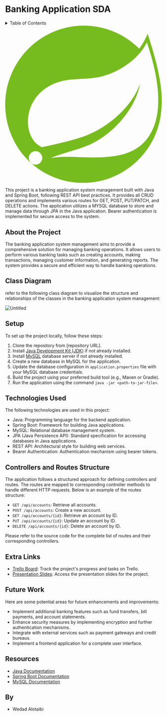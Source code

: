 # Banking Application SDA

<a name="readme-top"></a>

<!-- TABLE OF CONTENTS -->
<details>
  <summary>Table of Contents</summary>
  <ol>
    <li>
      <a href="#about-the-project">About The Project</a>
      <ul>
        <li><a href="#class-diagram">Class Diagram</a>
        <ul>
        <li><a href="#technologies-used">Technology Used</a></li>
      </ul>
</li>
      </ul>
    </li>
    <li>
      <a href="#getting-started">Getting Started</a>
      <ul>
        <li><a href="#how-to-use">How to Use</a></li>
      </ul>
    </li>
    <li><a href="#roadmap">Roadmap</a></li>
    <li><a href="#contributors">Contributors</a></li>
  </ol>
</details>


<svg id="Layer_1" xmlns="http://www.w3.org/2000/svg" viewBox="0 0 767.8 768" width="2499" height="2500">
    <style>.st0{fill:#77bc1f}</style>
    <path class="st0"
          d="M698.3 40c-10.8 25.8-24.5 50.3-41 72.8C585.1 40.6 487.1 0 385 0 173.8 0 0 174 0 385.5 0 491 43.2 592 119.6 664.8l14.2 12.6c69.4 58.5 157.3 90.7 248 90.7 200.8 0 369.6-157.4 383.9-358 10.5-98.2-18.3-222.4-67.4-370.1zm-524 627c-6.2 7.7-15.7 12.2-25.6 12.2-18.1 0-32.9-14.9-32.9-33s14.9-33 32.9-33c7.5 0 14.9 2.6 20.7 7.4 14.1 11.4 16.3 32.3 4.9 46.4zm522.4-115.4c-95 126.7-297.9 84-428 90.1 0 0-23.1 1.4-46.3 5.2 0 0 8.7-3.7 20-8 91.3-31.8 134.5-38 190-66.5 104.5-53.2 207.8-169.6 229.3-290.7C621.9 398.2 501.3 498.3 391.4 539c-75.3 27.8-211.3 54.8-211.3 54.8l-5.5-2.9C82 545.8 79.2 345.1 247.5 280.3c73.7-28.4 144.2-12.8 223.8-31.8 85-20.2 183.3-84 223.3-167.2 44.8 133.1 98.7 341.5 2.1 470.3z"/>
</svg>


This project is a banking application system management built with Java and Spring Boot, following REST API best practices. It provides all CRUD operations and implements various routes for GET, POST, PUT/PATCH, and DELETE actions. The application utilizes a MYSQL database to store and manage data through JPA in the Java application. Bearer authentication is implemented for secure access to the system.


## About the Project
The banking application system management aims to provide a comprehensive solution for managing banking operations. It allows users to perform various banking tasks such as creating accounts, making transactions, managing customer information, and generating reports. The system provides a secure and efficient way to handle banking operations.

<!-- CLASS DIAGRAM -->
## Class Diagram
refer to the following class diagram to visualize the structure and relationships of the classes in the banking application system management:


![Untitled](https://github.com/w88d/BankingApp-project1-SDA/assets/140564404/750d5975-4045-4d47-9626-ec78fbf6c717)



<!-- SETUP -->
## Setup
To set up the project locally, follow these steps:

1. Clone the repository from [repository URL].
2. Install [Java Development Kit (JDK)](https://www.oracle.com/java/technologies/javase-jdk11-downloads.html) if not already installed.
3. Install [MySQL](https://www.mysql.com/downloads/) database server if not already installed.
4. Create a new database in MySQL for the application.
5. Update the database configuration in `application.properties` file with your MySQL database credentials.
6. Build the project using your preferred build tool (e.g., Maven or Gradle).
7. Run the application using the command `java -jar <path-to-jar-file>`.

<!-- TECHNOLOGIES USED -->
## Technologies Used
The following technologies are used in this project:

- Java: Programming language for the backend application.
- Spring Boot: Framework for building Java applications.
- MySQL: Relational database management system.
- JPA (Java Persistence API): Standard specification for accessing databases in Java applications.
- REST API: Architectural style for building web services.
- Bearer Authentication: Authentication mechanism using bearer tokens.

<!-- CONTROLLER -->
## Controllers and Routes Structure
The application follows a structured approach for defining controllers and routes. The routes are mapped to corresponding controller methods to handle different HTTP requests. Below is an example of the routes structure:

- `GET /api/accounts`: Retrieve all accounts.
- `POST /api/accounts`: Create a new account.
- `GET /api/accounts/{id}`: Retrieve an account by ID.
- `PUT /api/accounts/{id}`: Update an account by ID.
- `DELETE /api/accounts/{id}`: Delete an account by ID.

Please refer to the source code for the complete list of routes and their corresponding controllers.

<!-- EXTRA LINKS -->
## Extra Links
- [Trello Board](https://trello.com/your-trello-board): Track the project's progress and tasks on Trello.
- [Presentation Slides](https://slideshare.net/your-presentation): Access the presentation slides for the project.

<!-- FUTURE WORK -->
## Future Work
Here are some potential areas for future enhancements and improvements:

- Implement additional banking features such as fund transfers, bill payments, and account statements.
- Enhance security measures by implementing encryption and further authentication mechanisms.
- Integrate with external services such as payment gateways and credit bureaus.
- Implement a frontend application for a complete user interface.

<!-- RESOURCES -->
## Resources
- [Java Documentation](https://docs.oracle.com/en/java/)
- [Spring Boot Documentation](https://docs.spring.io/spring-boot/docs/current/reference/html/)
- [MySQL Documentation](https://dev.mysql.com/doc/)

##  By
- Wedad Alotaibi

